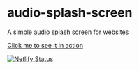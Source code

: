 # audio-splash-screen
A simple audio splash screen for websites

[Click me to see it in action](https://audio-splash-screen.netlify.app/)

[![Netlify Status](https://api.netlify.com/api/v1/badges/3a4eb4cd-b457-43ee-9b28-2b29073397c7/deploy-status)](https://app.netlify.com/sites/audio-splash-screen/deploys)
